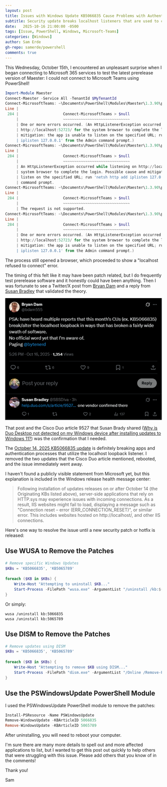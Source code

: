 ```yaml
---
layout: post
title: Issues with Windows Update KB5066835 Cause Problems with Authentication Flows
subtitle: Security update breaks localhost listeners that are used to connect to Microsoft 365 services with PowerShell and affect other 3rd party applications such as Cisco Duo.
date:   2025-10-16 21:00:00 -0500
tags: [Issue, PowerShell, Windows, Microsoft-Teams]
categories: [Windows]
author: Sam Erde
gh-repo: samerde/powershell
comments: true
---
```


This Wednesday, October 15th, I encountered an unpleasant surprise when I began connecting to Microsoft 365 services to test the latest prerelease version of Maester: I could not connect to Microsoft Teams using PowerShell!

```powershell
Import-Module Maester
Connect-Maester -Service All -TenantId $MyTenantId
Connect-MicrosoftTeams: ~\Documents\PowerShell\Modules\Maester\1.3.90\public\Connect-Maester.ps1:284
Line |
 284 |                    Connect-MicrosoftTeams > $null
     |                    ~~~~~~~~~~~~~~~~~~~~~~~~~~~~~~
     | One or more errors occurred. (An HttpListenerException occurred while listening on
     | http://localhost:52723/ for the system browser to complete the login. Possible cause and
     | mitigation: the app is unable to listen on the specified URL; run 'netsh http add
     | iplisten 127.0.0.1' from the Admin command prompt.)
Connect-MicrosoftTeams: ~\Documents\PowerShell\Modules\Maester\1.3.90\public\Connect-Maester.ps1:284
Line |
 284 |                    Connect-MicrosoftTeams > $null
     |                    ~~~~~~~~~~~~~~~~~~~~~~~~~~~~~~
     | An HttpListenerException occurred while listening on http://localhost:52723/ for the
     | system browser to complete the login. Possible cause and mitigation: the app is unable to
     | listen on the specified URL; run 'netsh http add iplisten 127.0.0.1' from the Admin
     | command prompt.
Connect-MicrosoftTeams: ~\Documents\PowerShell\Modules\Maester\1.3.90\public\Connect-Maester.ps1:284
Line |
 284 |                    Connect-MicrosoftTeams > $null
     |                    ~~~~~~~~~~~~~~~~~~~~~~~~~~~~~~
     | The request is not supported.
Connect-MicrosoftTeams: ~\Documents\PowerShell\Modules\Maester\1.3.90\public\Connect-Maester.ps1:284
Line |
 284 |                    Connect-MicrosoftTeams > $null
     |                    ~~~~~~~~~~~~~~~~~~~~~~~~~~~~~~
     | One or more errors occurred. (An HttpListenerException occurred while listening on
     | http://localhost:52723/ for the system browser to complete the login. Possible cause and
     | mitigation: the app is unable to listen on the specified URL; run 'netsh http add
     | iplisten 127.0.0.1' from the Admin command prompt.)
```

The process still opened a browser, which proceeded to show a "localhost refused to connect" error.

The timing of this felt like it may have been patch related, but I do frequently test prerelease software and it honestly could have been anything. Then I was fortunate to see a Twitter/X post from [Bryan Dam](https://x.com/bdam555) and a reply from [Susan Bradley](https://x.com/SBSDiva) that validated the theory.

[![@bdam555 on X: "PSA: have heard multiple reports that this month's CS (ex. KB5066835) break/alter the hocalhost loopback in ways that has broken a fairly wide swath of software](/assets/img/content/twitter-KB5066835.png)](https://x.com/bdam555/status/1978935615807783322)

That post and the Cisco Duo article 9527 that Susan Brady shared ([Why is Duo Desktop not detected on my Windows device after installing updates to Windows 11?](https://help.duo.com/s/article/9527)) was the confirmation that I needed.

The [October 14, 2025 KB5066835 update](https://support.microsoft.com/en-us/topic/october-14-2025-kb5066835-os-builds-26200-6899-and-26100-6899-1db237d8-9f3b-4218-9515-3e0a32729685) is definitely breaking apps and authentication processes that utilize the localhost loopback listener. I removed the two updates that the Cisco Duo article mentioned, rebooted, and the issue immediately went away.

I haven't found a publicly visible statement from Microsoft yet, but this explanation is included in the Windows release health message center:

> Following installation of updates releases on or after October 14 (the Originating KBs listed above), server-side applications that rely on HTTP.sys may experience issues with incoming connections. As a result, IIS websites might fail to load, displaying a message such as "Connection reset – error (ERR_CONNECTION_RESET)", or similar error. This includes websites hosted on http://localhost/, and other IIS connections.

Here's one way to resolve the issue until a new security patch or hotfix is released:

## Use WUSA to Remove the Patches

```powershell
# Remove specific Windows Updates
$KBs = 'KB5066835', 'KB5065789'

foreach ($KB in $KBs) {
    Write-Host "Attempting to uninstall $KB..."
    Start-Process -FilePath "wusa.exe" -ArgumentList "/uninstall /kb:$($KB -replace 'KB','') /quiet /norestart" -Wait
}
```

Or simply:

```shell
wusa /uninstall kb:5066835
wusa /uninstall kb:5065789
```

## Use DISM to Remove the Patches

```powershell
# Remove updates using DISM
$KBs = 'KB5066835', 'KB5065789'

foreach ($KB in $KBs) {
    Write-Host "Attempting to remove $KB using DISM..."
    Start-Process -FilePath "dism.exe" -ArgumentList "/Online /Remove-Package /PackageName:$KB /Quiet /NoRestart" -Wait
}
```

## Use the PSWindowsUpdate PowerShell Module

I used the PSWindowsUpdate PowerShell module to remove the patches:

```powershell
Install-PSResource -Name PSWindowsUpdate
Remove-WindowsUpdate -KBArticleID 5066835
Remove-WindowsUpdate -KBArticleID 5065789
```

After uninstalling, you will need to reboot your computer.

I'm sure there are many more details to spell out and more affected applications to list, but I wanted to get this post out quickly to help others that were struggling with this issue. Please add others that you know of in the comments!

Thank you!

Sam
